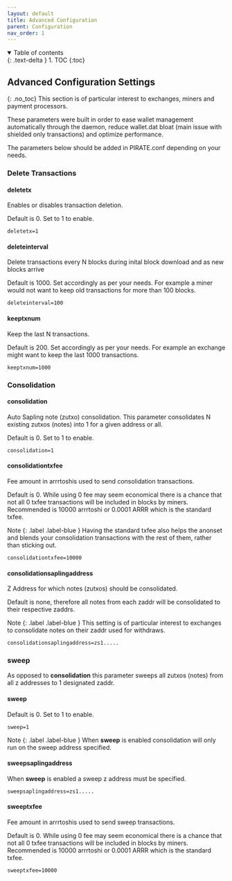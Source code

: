 ```yaml
---
layout: default
title: Advanced Configuration
parent: Configuration
nav_order: 1
---
```


<details open markdown="block">
  <summary>
    Table of contents
  </summary>
  {: .text-delta }
1. TOC
{:toc}
</details>

## Advanced Configuration Settings
{: .no_toc}
This section is of particular interest to exchanges, miners and payment processors.

These parameters were built in order to ease wallet management automatically through the daemon, reduce wallet.dat bloat (main issue with shielded only transactions) and optimize performance.

The parameters below should be added in PIRATE.conf depending on your needs.

### Delete Transactions

#### deletetx
Enables or disables transaction deletion.

Default is 0. Set to 1 to enable.

`deletetx=1`

#### deleteinterval
Delete transactions every N blocks during inital block download and as new blocks arrive

Default is 1000. Set accordingly as per your needs. For example a miner would not want to keep old transactions for more than 100 blocks.

`deleteinterval=100`

#### keeptxnum
Keep the last N transactions.

Default is 200. Set accordingly as per your needs. For example an exchange might want to keep the last 1000 transactions.

`keeptxnum=1000`


### Consolidation

#### consolidation
Auto Sapling note (zutxo) consolidation. This parameter consolidates N existing zutxos (notes) into 1 for a given address or all.

Default is 0. Set to 1 to enable.

`consolidation=1`

#### consolidationtxfee
Fee amount in arrrtoshis used to send consolidation transactions.

Default is 0. While using 0 fee may seem economical there is a chance that not all 0 txfee transactions will be included in blocks by miners. Recommended is 10000 arrrtoshi or 0.0001 ARRR which is the standard txfee.

Note
{: .label .label-blue }
Having the standard txfee also helps the anonset and blends your consolidation transactions with the rest of them, rather than sticking out.

`consolidationtxfee=10000`

#### consolidationsaplingaddress
Z Address for which notes (zutxos) should be consolidated.

Default is none, therefore all notes from each zaddr will be consolidated to their respective zaddrs.

Note
{: .label .label-blue }
This setting is of particular interest to exchanges to consolidate notes on their zaddr used for withdraws.

`consolidationsaplingaddress=zs1.....`

### sweep
As opposed to **consolidation** this parameter sweeps all zutxos (notes) from all z addresses to 1 designated zaddr.

#### sweep

Default is 0. Set to 1 to enable.

`sweep=1`

Note
{: .label .label-blue }
When **sweep** is enabled consolidation will only run on the sweep address specified.

#### sweepsaplingaddress
When **sweep** is enabled a sweep z address must be specified.

`sweepsaplingaddress=zs1.....`

#### sweeptxfee
Fee amount in arrrtoshis used to send sweep transactions.

Default is 0. While using 0 fee may seem economical there is a chance that not all 0 txfee transactions will be included in blocks by miners. Recommended is 10000 arrrtoshi or 0.0001 ARRR which is the standard txfee.

`sweeptxfee=10000`
